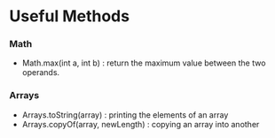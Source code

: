 # Useful Methods 

### Math
* Math.max(int a, int b) : return the maximum value between the two operands.

### Arrays
* Arrays.toString(array) : printing the elements of an array
* Arrays.copyOf(array, newLength) : copying an array into another

